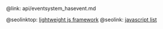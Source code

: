 @link: api/eventsystem_hasevent.md

@seolinktop: [lightweight js framework](https://webix.com)
@seolink: [javascript list](https://webix.com/widget/list/)
